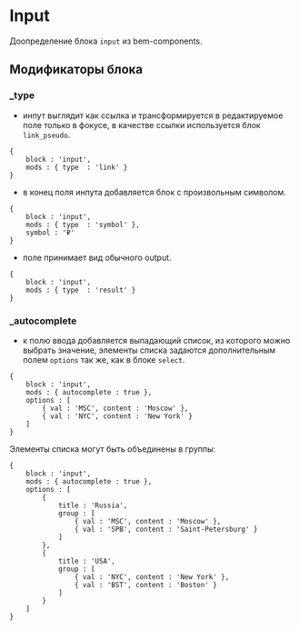 # Input

Доопределение блока `input` из bem-components.

## Модификаторы блока

### _type

- инпут выглядит как ссылка и трансформируется в редактируемое поле только в фокусе, в качестве ссылки используется
блок `link_pseudo`.

``` bemjson
{
    block : 'input',
    mods : { type  : 'link' }
}
```

- в конец поля инпута добавляется блок с произвольным символом.

``` bemjson
{
    block : 'input',
    mods : { type  : 'symbol' },
    symbol : '₽'
}
```

- поле принимает вид обычного output.

``` bemjson
{
    block : 'input',
    mods : { type  : 'result' }
}
```

### _autocomplete

- к полю ввода добавляется выпадающий список, из которого можно выбрать значение, элементы списка задаются дополнительным полем `options` так же, как в блоке `select`.

```bemjson
{
    block : 'input',
    mods : { autocomplete : true },
    options : [
        { val : 'MSC', content : 'Moscow' },
        { val : 'NYC', content : 'New York' }
    ]
}
```

Элементы списка могут быть объединены в группы:

```bemjson
{
    block : 'input',
    mods : { autocomplete : true },
    options : [
        {
            title : 'Russia',
            group : [
                { val : 'MSC', content : 'Moscow' },
                { val : 'SPB', content : 'Saint-Petersburg' }
            ]
        },
        {
            title : 'USA',
            group : [
                { val : 'NYC', content : 'New York' },
                { val : 'BST', content : 'Boston' }
            ]
        }
    ]
}
```
